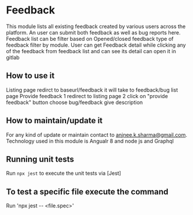 # Feedback

This module lists all existing feedback created by various users across the platform. An user can submit both feedback as well as bug reports here.
Feedback list can be filter based on Opened/closed feedback type of feedback filter by module.
User can get Feedback detail while clicking any of the feedback from feedback list and can see its detail can open it in gitlab

## How to use it

Listing page redirct to baseurl/feedback it will take to feedback/bug list page
Provide feedback 1 redirect to listing page 2 click on "provide feedback" button choose bug/feedback give description

## How to maintain/update it

For any kind of update or maintain contact to anjnee.k.sharma@gmail.com.
Technology used in this module is Angualr 8 and node js and Graphql

## Running unit tests

Run `npx jest` to execute the unit tests via [Jest]

## To test a specific file execute the command

Run 'npx jest -- <file.spec>'
